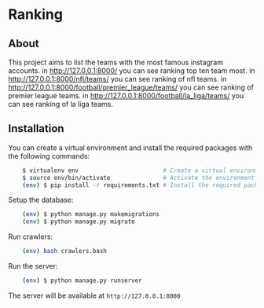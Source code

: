 Ranking
===========

## About
This project aims to list the teams with the most famous instagram accounts.
in http://127.0.0.1:8000/ you can see ranking top ten team most.
in http://127.0.0.1:8000/nfl/teams/ you can see ranking of nfl teams.
in http://127.0.0.1:8000/football/premier_league/teams/ you can see ranking of premier league teams.
in http://127.0.0.1:8000/football/la_liga/teams/ you can see ranking of la liga teams.

## Installation


You can create a virtual environment and install the required packages with the following commands:

```bash
    $ virtualenv env                        # Create a virtual environment called env
    $ source env/bin/activate               # Activate the environment
    (env) $ pip install -r requirements.txt # Install the required packages
```

Setup the database:

```bash
    (env) $ python manage.py makemigrations
    (env) $ python manage.py migrate
```

Run crawlers:
```bash
    (env) bash crawlers.bash
```

Run the server:

```bash
    (env) $ python manage.py runserver
```



The server will be available at `http://127.0.0.1:8000`


